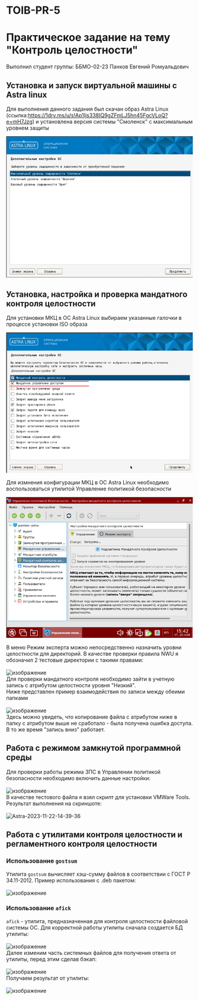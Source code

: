 # TOIB-PR-5 
# Практическое задание на тему "Контроль целостности"
Выполнил студент группы: ББМО-02-23 Панков Евгений Ромуальдович
## Установка и запуск виртуальной машины с Astra linux
Для выполнения данного задания был скачан образ Astra Linux (ссылка:https://1drv.ms/u/s!Ap1Ijs338IQ9gZFmLJ5hn45FgcVLoQ?e=mH7Jzg) и установлена версия системы "Смоленск" с максимальным уровнем защиты

![image](Screenshots/1.png)

## Установка, настройка и проверка мандатного контроля целостности
Для установки МКЦ в ОС Astra Linux выбираем указанные галочки в процессе установки ISO образа 

![image](Screenshots/2.png)

Для измнения конфигурации МКЦ в ОС Astra Linux необходимо воспользоваться утилитой Управление политикой безопасности

![image](Screenshots/3.png)

В меню Режим эксперта можно непосредственно назначить уровни целостности для директорий. В качестве проверки правила NWU я обозначил 2 тестовые директории с такими правами:<br /><br />
![изображение](https://github.com/kirasir1/toib_prak/assets/13931629/01ce3f1e-0bbe-423b-b0e2-52478c529167)<br />
Для проверки мандатного контроля необходимо зайти в учетную запись с атрибутом целостности уровня "Низкий".<br />
Ниже представлен пример взаимодействия по записи между обеими папками<br /><br />
![изображение](https://github.com/kirasir1/toib_prak/assets/13931629/83a96e21-73cf-4ce4-85be-d07589a70524)<br />
Здесь можно увидеть, что копирование файла с атрибутом ниже в папку с атрибутом выше не сработало - была получена ошибка доступа. В то же время "запись вниз" работает.
## Работа с режимом замкнутой программной среды
Для проверки работы режима ЗПС в Управлении политикой безопасности необходимо включить данные настройки:<br /><br />
![изображение](https://github.com/kirasir1/toib_prak/assets/13931629/460cd4ed-124a-4e04-9194-fdd73c99b0fe)<br />
В качестве тестового файла я взял скрипт для установки VMWare Tools. Результат выполнения на скриншоте:<br /><br />
![Astra-2023-11-22-14-39-36](https://github.com/kirasir1/toib_prak/assets/13931629/307ebee8-ba43-4d0b-9d83-c9a1da34daca)<br />
## Работа с утилитами контроля целостности и регламентного контроля целостности
### Использование `gostsum`
Утилита `gostsum` вычисляет хэш-сумму файлов в соответствии с ГОСТ Р 34.11-2012. Пример использования с .deb пакетом:<br /><br />
![изображение](https://github.com/kirasir1/toib_prak/assets/13931629/28319cd6-906e-45b7-b37e-f003f554f4af)<br />
### Использование `afick`
`afick` - утилита, предназначенная для контроля целостности файловой системы ОС. Для корректной работы утилиты сначала создается БД утилиты:<br /><br />
![изображение](https://github.com/kirasir1/toib_prak/assets/13931629/194b9811-8df0-480e-b965-f9f8ccdcfd3d)<br />
Далее изменим часть системных файлов для получения ответа от утилиты, перед этим сделав бэкап:<br /><br />
![изображение](https://github.com/kirasir1/toib_prak/assets/13931629/42844996-839a-4a3a-8b71-da86431ecc26)<br />
Получаем результат от утилиты:<br /><br />
![изображение](https://github.com/kirasir1/toib_prak/assets/13931629/e4572623-ba08-4c70-82ca-03635c309392)<br />
